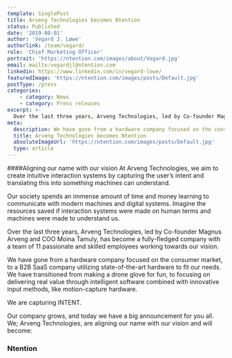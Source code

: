 ```yaml
---
template: SinglePost
title: Arveng Technologies becomes Ntention
status: Published
date: '2019-08-01'
author: 'Vegard J. Løwe'
authorlink: /team/vegard/
role: 'Chief Marketing Officer'
portrait: 'https://ntention.com/images/about/Vegard.jpg'
email: mailto:vegardjl@ntention.com
linkedin: https://www.linkedin.com/in/vegard-lowe/
featuredImage: 'https://ntention.com/images/posts/Default.jpg'
postType: /press
categories:
    - category: News
    - category: Press releases
excerpt: >-
  Over the last three years, Arveng Technologies, led by Co-founder Magnus Arveng and COO Moina Tamuly, has become a fully-fledged company with a team of 11 passionate and skilled employees working towards our vision.
meta:
  description: We have gone from a hardware company focused on the consumer market, to a B2B SaaS company utilizing state-of-the-art hardware to fit our needs. We have transitioned from making a drone glove for fun, to focusing on delivering real value through intelligent software combined with innovative input methods, like motion-capture hardware.
  title: Arveng Technologies becomes Ntention
  absoluteImageUrl: 'https://ntention.com/images/posts/Default.jpg'
  type: article
---
```

####Aligning our name with our vision
At Arveng Technologies, we aim to create intuitive interaction systems by capturing the user’s intent and translating this into something machines can understand.

Our society spends an immense amount of time and money learning to communicate with modern machines and digital systems. Imagine the resources saved if interaction systems were made on human terms and machines were made to understand us.

Over the last three years, Arveng Technologies, led by Co-founder Magnus Arveng and COO Moina Tamuly, has become a fully-fledged company with a team of 11 passionate and skilled employees working towards our vision.

We have gone from a hardware company focused on the consumer market, to a B2B SaaS company utilizing state-of-the-art hardware to fit our needs. We have transitioned from making a drone glove for fun, to focusing on delivering real value through intelligent software combined with innovative input methods, like motion-capture hardware.

We are capturing INTENT.

Our company grows, and today we have a big announcement for you all. We;
Arveng Technologies, are aligning our name with our vision and will become:

<h3>Ntention</h3>

